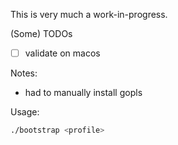 This is very much a work-in-progress.

(Some) TODOs
- [ ] validate on macos


Notes:
- had to manually install gopls


Usage:
```bash
./bootstrap <profile>
```
